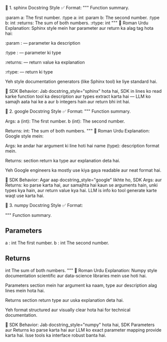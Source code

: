 
🔹 1. sphinx Docstring Style
✅ Format:
"""
Function summary.

:param a: The first number.
:type a: int
:param b: The second number.
:type b: int
:returns: The sum of both numbers.
:rtype: int
"""
🧠 Roman Urdu Explanation:
Sphinx style mein har parameter aur return ka alag tag hota hai:

:param <name>: — parameter ka description

:type <name>: — parameter ki type

:returns: — return value ka explanation

:rtype: — return ki type

Yeh style documentation generators (like Sphinx tool) ke liye standard hai.

📌 SDK Behavior:
Jab docstring_style="sphinx" hota hai, SDK in lines ko read karke function tool ka description aur types extract karta hai — LLM ko samajh aata hai ke a aur b integers hain aur return bhi int hai.

🔹 2. google Docstring Style
✅ Format:
"""
Function summary.

Args:
    a (int): The first number.
    b (int): The second number.

Returns:
    int: The sum of both numbers.
"""
🧠 Roman Urdu Explanation:
Google style mein:

Args: ke andar har argument ki line hoti hai name (type): description format mein.

Returns: section return ka type aur explanation deta hai.

Yeh Google engineers ka mostly use kiya gaya readable aur neat format hai.

📌 SDK Behavior:
Agar aap docstring_style="google" likhte ho, SDK Args: aur Returns: ko parse karta hai, aur samajhta hai kaun se arguments hain, unki types kya hain, aur return value kya hai. LLM is info ko tool generate karte waqt use karta hai.

🔹 3. numpy Docstring Style
✅ Format:

"""
Function summary.

Parameters
----------
a : int
    The first number.
b : int
    The second number.

Returns
-------
int
    The sum of both numbers.
"""
🧠 Roman Urdu Explanation:
Numpy style documentation scientific aur data-science libraries mein use hoti hai.

Parameters section mein har argument ka naam, type aur description alag lines mein hota hai.

Returns section return type aur uska explanation deta hai.

Yeh format structured aur visually clear hota hai for technical documentation.

📌 SDK Behavior:
Jab docstring_style="numpy" hota hai, SDK Parameters aur Returns ko parse karta hai aur LLM ko exact parameter mapping provide karta hai. Isse tools ka interface robust banta hai.
